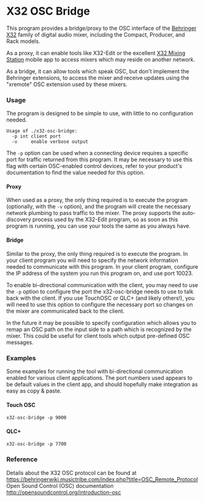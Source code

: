 # X32 OSC Bridge

This program provides a bridge/proxy to the OSC interface of the [Behringer X32](https://www.behringer.com/product.html?modelCode=P0ASF)
family of digital audio mixer, including the Compact, Producer, and Rack models.

As a proxy, it can enable tools like X32-Edit or the excellent [X32 Mixing Station](https://play.google.com/store/apps/details?id=com.davidgiga1993.mixingstation)
mobile app to access mixers which may reside on another network.

As a bridge, it can allow tools which speak OSC, but don't implement the Behringer extensions, to access the mixer and
receive updates using the "xremote" OSC extension used by these mixers.

### Usage

The program is designed to be simple to use, with little to no configuration needed.

```text
Usage of ./x32-osc-bridge:
  -p int client port
  -v	 enable verbose output
```

The `-p` option can be used when a connecting device requires a specific port for traffic returned from this program.
It may be necessary to use this flag with certain OSC-enabled control devices, refer to your product's documentation to
find the value needed for this option.

#### Proxy

When used as a proxy, the only thing required is to execute the program (optionally, with the `-v` option), and the
program will create the necessary network plumbing to pass traffic to the mixer.  The proxy supports the auto-discovery
process used by the X32-Edit program, so as soon as this program is running, you can use your tools the same as you always
have.

#### Bridge

Similar to the proxy, the only thing required is to execute the program.  In your client program you will need to specify
the network information needed to communicate with this program.  In your client program, configure the IP address of the
system you run this program on, and use port 10023.

To enable bi-directional communication with the client, you may need to use the `-p` option to configure the port the
x32-osc-bridge needs to use to talk back with the client.  If you use TouchOSC or QLC+ (and likely others!), you will
need to use this option to configure the necessary port so changes on the mixer are communicated back to the client.

In the future it may be possible to specify configuration which allows you to remap an OSC path on the input side to a
path which is recognized by the mixer.  This could be useful for client tools which output pre-defined OSC messages.

### Examples

Some examples for running the tool with bi-directional communication enabled for various client applications.  The port
numbers used appears to be default values in the client app, and should hopefully make integration as easy as copy & paste.

#### Touch OSC
```shell
x32-osc-bridge -p 9000
```

#### QLC+
```shell
x32-osc-bridge -p 7700
```

### Reference

Details about the X32 OSC protocol can be found at https://behringerwiki.musictribe.com/index.php?title=OSC_Remote_Protocol
Open Sound Control (OSC) documentation http://opensoundcontrol.org/introduction-osc